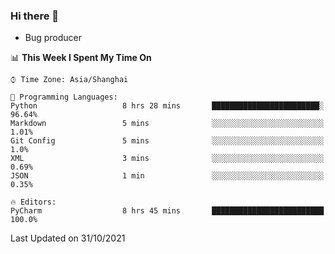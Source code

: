### Hi there 👋
* Bug producer
<!--START_SECTION:waka-->
📊 **This Week I Spent My Time On** 

```text
⌚︎ Time Zone: Asia/Shanghai

💬 Programming Languages: 
Python                   8 hrs 28 mins       ████████████████████████░   96.64% 
Markdown                 5 mins              ░░░░░░░░░░░░░░░░░░░░░░░░░   1.01% 
Git Config               5 mins              ░░░░░░░░░░░░░░░░░░░░░░░░░   1.0% 
XML                      3 mins              ░░░░░░░░░░░░░░░░░░░░░░░░░   0.69% 
JSON                     1 min               ░░░░░░░░░░░░░░░░░░░░░░░░░   0.35%

🔥 Editors: 
PyCharm                  8 hrs 45 mins       █████████████████████████   100.0%

```


 Last Updated on 31/10/2021
<!--END_SECTION:waka-->
